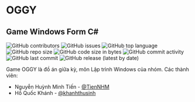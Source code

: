 # OGGY
## Game Windows Form C#

![GitHub contributors](https://img.shields.io/github/contributors/TienNHM/OGGY) ![GitHub issues](https://img.shields.io/github/issues/TienNHM/OGGY?color=red) ![GitHub top language](https://img.shields.io/github/languages/top/TienNHM/OGGY?color=cyan) ![GitHub repo size](https://img.shields.io/github/repo-size/TienNHM/OGGY) ![GitHub code size in bytes](https://img.shields.io/github/languages/code-size/TienNHM/OGGY) ![GitHub commit activity](https://img.shields.io/github/commit-activity/m/TienNHM/OGGY?color=g) ![GitHub last commit](https://img.shields.io/github/last-commit/TienNHM/OGGY?color=yellow) ![GitHub release (latest by date)](https://img.shields.io/github/v/release/TienNHM/OGGY)

Game OGGY là đồ án giữa kỳ, môn Lập trình Windows của nhóm.
Các thành viên:
- Nguyễn Huỳnh Minh Tiến - [@TienNHM](https://github.com/TienNHM)
- Hồ Quốc Khánh - [@khanhthusinh](https://github.com/khanhthusinh)
